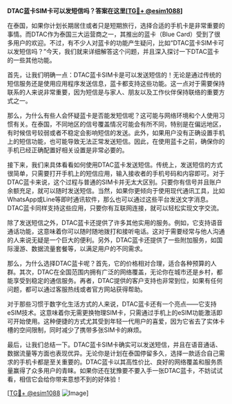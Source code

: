 **DTAC蓝卡SIM卡可以发短信吗？答案在这里[[TG💪+ @esim1088](https://t.me/s/esim1088)]**

在泰国，如果你计划长期居住或者只是短期旅行，选择合适的手机卡是非常重要的事情。而DTAC作为泰国三大运营商之一，其推出的蓝卡（Blue Card）受到了很多用户的欢迎。不过，有不少人对蓝卡的功能产生疑问，比如“DTAC蓝卡SIM卡可以发短信吗？”今天，我们就来详细解答这个问题，并且深入探讨一下DTAC蓝卡的一些其他功能。

首先，让我们明确一点：DTAC蓝卡SIM卡是可以发送短信的！无论是通过传统的短信服务还是使用应用程序发送信息，蓝卡都支持这些功能。这一点对于需要保持联系的人来说非常重要，因为短信是与家人、朋友以及工作伙伴保持联络的重要方式之一。

那么，为什么有些人会怀疑蓝卡是否能发短信呢？这可能与网络环境和个人使用习惯有关。在泰国，不同地区的信号覆盖情况可能会有所不同，特别是在偏远地区，有时候信号较弱或者不稳定会影响短信的发送。此外，如果用户没有正确设置手机上的短信功能，也可能导致无法正常发送短信。因此，在使用蓝卡之前，确保你的手机已经正确配置好相关设置是非常必要的。

接下来，我们来具体看看如何使用DTAC蓝卡发送短信。传统上，发送短信的方式很简单，只需要打开手机上的短信应用，输入接收者的手机号码和内容即可。对于DTAC蓝卡来说，这个过程与普通的SIM卡并无太大区别。只要你有信号并且账户余额充足，就可以随时发送短信。当然，如果你更倾向于使用现代通讯工具，比如WhatsApp或Line等即时通讯软件，那么也可以通过这些平台发送文字消息。DTAC蓝卡同样支持这些应用，只要你有互联网连接，就可以轻松实现文字交流。

除了发送短信之外，DTAC蓝卡还提供了许多其他实用的服务。例如，它支持语音通话功能，这意味着你可以随时随地拨打和接听电话。这对于需要经常与他人沟通的人来说无疑是一个巨大的便利。另外，DTAC蓝卡还提供了一些附加服务，如国际漫游、数据流量套餐等，以满足用户的不同需求。

那么，为什么选择DTAC蓝卡呢？首先，它的价格相对合理，适合各种预算的人群。其次，DTAC在全国范围内拥有广泛的网络覆盖，无论你在城市还是乡村，都能享受到稳定的通信服务。再者，DTAC提供的客户支持也非常到位，如果有任何问题，都可以通过客服热线或者官方网站获得帮助。

对于那些习惯于数字化生活方式的人来说，DTAC蓝卡还有一个亮点——它支持eSIM技术。这意味着你无需更换物理SIM卡，只需通过手机上的eSIM功能激活即可开始使用。这种便捷的方式尤其受到年轻一代用户的喜爱，因为它省去了实体卡槽的空间限制，同时减少了携带多张SIM卡的麻烦。

最后，让我们总结一下。DTAC蓝卡SIM卡确实可以发送短信，并且在语音通话、数据流量等方面也表现优异。无论你是计划在泰国停留多久，选择一款适合自己需求的手机卡都是至关重要的。DTAC蓝卡以其高性价比、良好的网络覆盖和服务质量赢得了众多用户的青睐。如果你还在犹豫要不要入手一张DTAC蓝卡，不妨试试看，相信它会给你带来意想不到的好体验！

[[TG💪+ @esim1088](https://t.me/s/esim1088) ![Image](https://i.postimg.cc/4NQfJmqS/Snipaste-2025-05-13-00-14-12.png)]
